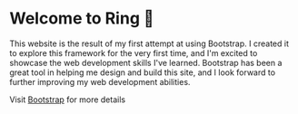 # Welcome to Ring 💍
This website is the result of my first attempt at using Bootstrap. I created it to explore this framework for the very first time, and I'm excited to showcase the web development skills I've learned. Bootstrap has been a great tool in helping me design and build this site, and I look forward to further improving my web development abilities.

Visit [Bootstrap](https://www.getbootstrap.com) for more details